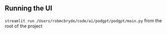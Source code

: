 ## Running the UI 

`streamlit run /Users/robmcbryde/code/ai/podgpt/podgpt/main.py` from the root of the project